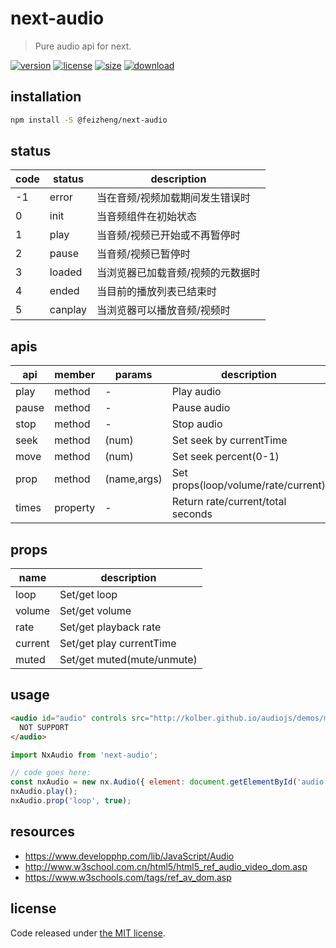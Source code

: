 # next-audio
> Pure audio api for next.

[![version][version-image]][version-url]
[![license][license-image]][license-url]
[![size][size-image]][size-url]
[![download][download-image]][download-url]

## installation
```bash
npm install -S @feizheng/next-audio
```

## status
| code | status  | description                       |
| ---- | ------- | --------------------------------- |
| -1   | error   | 当在音频/视频加载期间发生错误时   |
| 0    | init    | 当音频组件在初始状态              |
| 1    | play    | 当音频/视频已开始或不再暂停时     |
| 2    | pause   | 当音频/视频已暂停时               |
| 3    | loaded  | 当浏览器已加载音频/视频的元数据时 |
| 4    | ended   | 当目前的播放列表已结束时          |
| 5    | canplay | 当浏览器可以播放音频/视频时       |


## apis
| api   | member   | params      | description                         |
| ----- | -------- | ----------- | ----------------------------------- |
| play  | method   | -           | Play audio                          |
| pause | method   | -           | Pause audio                         |
| stop  | method   | -           | Stop audio                          |
| seek  | method   | (num)       | Set seek by currentTime             |
| move  | method   | (num)       | Set seek percent(0-1)               |
| prop  | method   | (name,args) | Set props(loop/volume/rate/current) |
| times | property | -           | Return rate/current/total seconds   |

## props
| name    | description                |
| ------- | -------------------------- |
| loop    | Set/get loop               |
| volume  | Set/get volume             |
| rate    | Set/get playback rate      |
| current | Set/get play currentTime   |
| muted   | Set/get muted(mute/unmute) |

## usage
```html
<audio id="audio" controls src="http://kolber.github.io/audiojs/demos/mp3/juicy.mp3">
  NOT SUPPORT
</audio>
```

```js
import NxAudio from 'next-audio';

// code goes here:
const nxAudio = new nx.Audio({ element: document.getElementById('audio') });
nxAudio.play();
nxAudio.prop('loop', true);
```

## resources
- https://www.developphp.com/lib/JavaScript/Audio
- http://www.w3school.com.cn/html5/html5_ref_audio_video_dom.asp
- https://www.w3schools.com/tags/ref_av_dom.asp

## license
Code released under [the MIT license](https://github.com/afeiship/next-audio/blob/master/LICENSE.txt).

[version-image]: https://img.shields.io/npm/v/@feizheng/next-audio
[version-url]: https://npmjs.org/package/@feizheng/next-audio

[license-image]: https://img.shields.io/npm/l/@feizheng/next-audio
[license-url]: https://github.com/afeiship/next-audio/blob/master/LICENSE.txt

[size-image]: https://img.shields.io/bundlephobia/minzip/@feizheng/next-audio
[size-url]: https://github.com/afeiship/next-audio/blob/master/dist/next-audio.min.js

[download-image]: https://img.shields.io/npm/dm/@feizheng/next-audio
[download-url]: https://www.npmjs.com/package/@feizheng/next-audio
